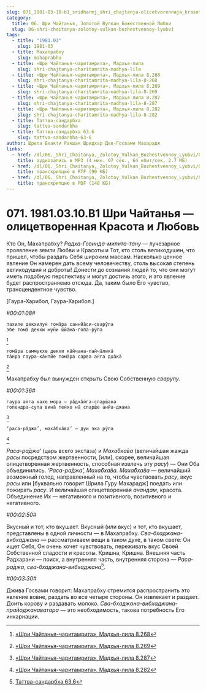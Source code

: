 ```yaml
---
slug: 071_1981-03-10-b1_sridharmj_shri_chajtanja-olicetvorennaja_krasota_i_ljubov
category:
  title: 06. Шри Чайтанья, Золотой Вулкан Божественной Любви
  slug: 06-shri-chaitanya-zolotoy-vulkan-bozhestvennoy-lyubvi
tags:
  - title: "1981.03"
    slug: 1981-03
  - title: Махапрабху
    slug: mahaprabhu
  - title: «Шри Чайтанья-чаритамрита», Мадхья-лила
    slug: shri-chajtanya-charitamrita-madhya-lila
  - title: «Шри Чайтанья-чаритамрита», Мадхья-лила 8.268
    slug: shri-chajtanya-charitamrita-madhya-lila-8-268
  - title: «Шри Чайтанья-чаритамрита», Мадхья-лила 8.269
    slug: shri-chajtanya-charitamrita-madhya-lila-8-269
  - title: «Шри Чайтанья-чаритамрита», Мадхья-лила 8.287
    slug: shri-chajtanya-charitamrita-madhya-lila-8-287
  - title: «Шри Чайтанья-чаритамрита», Мадхья-лила 8.282
    slug: shri-chajtanya-charitamrita-madhya-lila-8-282
  - title: Таттва-сандарбха
    slug: tattva-sandarbha
  - title: Таттва-сандарбха 63.6
    slug: tattva-sandarbha-63-6
author: Шрила Бхакти Ракшак Шридхар Дев-Госвами Махарадж
links:
  - href: /dl/06._Shri_Chaitanya,_Zolotoy_Vulkan_Bozhestvennoy_Lyubvi/071_1981.03.10.B1_SridharMj_Shri_Chajtanja--olicetvorennaja_Krasota_i_Ljubov.mp3
    title: аудиозапись в MP3 (4 мин. 07 сек., 64 кбит/сек, 2.7 МБ)
  - href: /dl/06._Shri_Chaitanya,_Zolotoy_Vulkan_Bozhestvennoy_Lyubvi/071_1981.03.10.B1_SridharMj_Shri_Chajtanja--olicetvorennaja_Krasota_i_Ljubov.rtf
    title: транскрипцию в RTF (90 КБ)
  - href: /dl/06._Shri_Chaitanya,_Zolotoy_Vulkan_Bozhestvennoy_Lyubvi/071_1981.03.10.B1_SridharMj_Shri_Chajtanja--olicetvorennaja_Krasota_i_Ljubov.pdf
    title: транскрипцию в PDF (148 КБ)
---
```


# 071. 1981.03.10.B1 Шри Чайтанья — олицетворенная Красота и Любовь

Кто Он, Махапрабху? *Радха-Говинда-милита-тану* — лучезарное проявление земли Любви и Красоты и Тот, кто столь великодушен, что пришел, чтобы раздать Себя широким массам. Насколько ценное явление Он намерен дать всему человечеству, столь высокая степень великодушия и доброты! Донести до сознания людей то, что они могут иметь подобную перспективу и могут достичь этого, и это явление будет распространяемо отсюда. Да, таким было Его чувство, трансцендентное чувство.

[Гаура-Харибол, Гаура-Харибол.]

*#00:01:08#*

    пахиле декхилун̇ тома̄ра саннйа̄си-сварӯпа
    эбе тома̄ декхи мун̃и ш́йа̄ма-гопа-рӯпа
[^_ftn1]

    тома̄ра саммукхе декхи ка̄н̃чана-пан̃ча̄лика̄
    та̄н̇ра гаура-ка̄нтйе тома̄ра сарва ан̇га д̣ха̄ка̄
[^_ftn2]

Махапрабху был вынужден открыть Свою Собственную *сварупу.*

*#00:01:36#*

    гаура ан̇га нахе мора — ра̄дха̄н̇га-спарш́ана
    гопендра-сута вина̄ тен̇хо на̄ спарш́е анйа-джана
[^_ftn3]

    ‘раса-ра̄джа’, маха̄бха̄ва’ — дуи эка рӯпа
[^_ftn4]

*Раса-ра̄джа’* (царь всего экстаза) и *Маха̄бха̄ва* (величайшая жажда *расы* посредством жертвенности, [или], скорее, величайшая олицетворенная жертвенность, способная извлечь эту *расу*) — Они Оба объединились. *‘Раса-ра̄джа’, Маха̄бха̄ва. Маха̄бха̄ва* — величайший возможный голод, направленный на то, чтобы чувствовать *расу*, вкус *расы* или [буквально говорит Шрила Гуру Махарадж] поедать или пожирать *расу*. И величайшая олицетворенная *анандам*, красота. Объединение Их — негативного и позитивного, позитивного и негативного.

*#00:02:50#*

Вкусный и тот, кто вкушает. Вкусный (или вкус) и тот, кто вкушает, представлены в одной личности — в Махапрабху. *Сва-бхаджана-вибхаджана* — рассматриваем вещи в таком духе, в таком свете: Он ищет Себя, Он очень хочет чувствовать, переживать вкус Своей Собственной сладости и красоты. Кришна, Кришна. Внешняя часть Радхарани — поиск, а внутренняя часть, внутренняя сторона — *Раса-ра̄джа*, *сва-бхаджана-вибхаджана*[^_ftn5].

*#00:03:30#*

Джива Госвами говорит: Махапрабху стремится распространить это явление вовне, раздать во все четыре стороны. Он извлекает и раздает. Доить корову и раздавать молоко. *Сва-бхаджана-вибхаджана-прайоджанаватара* — это необходимость, такова потребность Его инкарнации.



[^_ftn1]: [«Шри Чайтанья-чаритамрита», Мадхья-лила 8.268](../notes/shri-chajtanya-charitamrita-madhya-lila/shri-chajtanya-charitamrita-madhya-lila-8-268.md)

[^_ftn2]: [«Шри Чайтанья-чаритамрита», Мадхья-лила 8.269](../notes/shri-chajtanya-charitamrita-madhya-lila/shri-chajtanya-charitamrita-madhya-lila-8-269.md)

[^_ftn3]: [«Шри Чайтанья-чаритамрита», Мадхья-лила 8.287](../notes/shri-chajtanya-charitamrita-madhya-lila/shri-chajtanya-charitamrita-madhya-lila-8-287.md)

[^_ftn4]: [«Шри Чайтанья-чаритамрита», Мадхья-лила 8.282](../notes/shri-chajtanya-charitamrita-madhya-lila/shri-chajtanya-charitamrita-madhya-lila-8-282.md)

[^_ftn5]: [Таттва-сандарбха 63.6](../notes/tattva-sandarbha/tattva-sandarbha-63-6.md)
